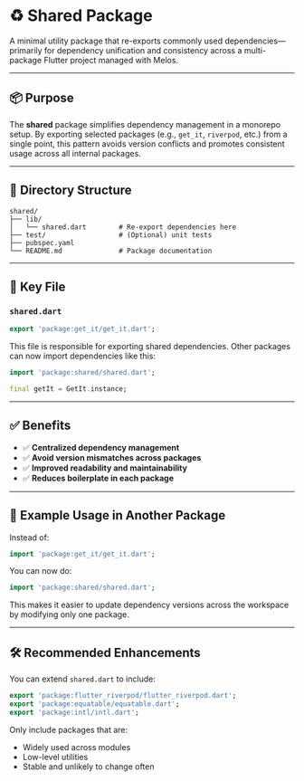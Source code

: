 # ♻️ Shared Package

A minimal utility package that re-exports commonly used dependencies—primarily for dependency unification and consistency across a multi-package Flutter project managed with Melos.

---

## 📦 Purpose

The **shared** package simplifies dependency management in a monorepo setup. By exporting selected packages (e.g., `get_it`, `riverpod`, etc.) from a single point, this pattern avoids version conflicts and promotes consistent usage across all internal packages.

---

## 📁 Directory Structure

```
shared/
├── lib/
│   └── shared.dart        # Re-export dependencies here
├── test/                  # (Optional) unit tests
├── pubspec.yaml
└── README.md              # Package documentation
```

---

## 🔑 Key File

### `shared.dart`

```dart
export 'package:get_it/get_it.dart';
```

This file is responsible for exporting shared dependencies. Other packages can now import dependencies like this:

```dart
import 'package:shared/shared.dart';

final getIt = GetIt.instance;
```

---

## ✅ Benefits

* ✅ **Centralized dependency management**
* ✅ **Avoid version mismatches across packages**
* ✅ **Improved readability and maintainability**
* ✅ **Reduces boilerplate in each package**

---

## 🧩 Example Usage in Another Package

Instead of:

```dart
import 'package:get_it/get_it.dart';
```

You can now do:

```dart
import 'package:shared/shared.dart';
```

This makes it easier to update dependency versions across the workspace by modifying only one package.

---

## 🛠️ Recommended Enhancements

You can extend `shared.dart` to include:

```dart
export 'package:flutter_riverpod/flutter_riverpod.dart';
export 'package:equatable/equatable.dart';
export 'package:intl/intl.dart';
```

Only include packages that are:

* Widely used across modules
* Low-level utilities
* Stable and unlikely to change often